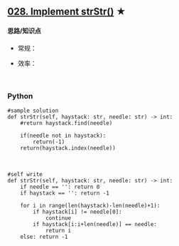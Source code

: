 ## [028. Implement strStr()][1] ★
[1]: https://leetcode.com/problems/implement-strstr/

    
#### 思路/知识点
- 常规：
- 效率：

  <br />  
### Python
    #sample solution
    def strStr(self, haystack: str, needle: str) -> int:
        #return haystack.find(needle)
        
        if(needle not in haystack):
            return(-1)
        return(haystack.index(needle))
        


  <br /> 

    #self write
    def strStr(self, haystack: str, needle: str) -> int:
        if needle == '': return 0
        if haystack == '': return -1
        
        for i in range(len(haystack)-len(needle)+1):
            if haystack[i] != needle[0]:
                continue
            if haystack[i:i+len(needle)] == needle:
                return i
        else: return -1
                
